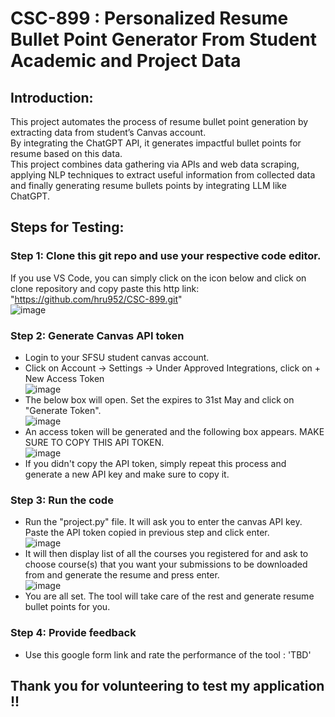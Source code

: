 # CSC-899 : Personalized Resume Bullet Point Generator From Student Academic and Project Data

## Introduction:
This project automates the process of resume bullet point generation by extracting data from student’s Canvas account.<br />
By integrating the ChatGPT API, it generates impactful bullet points for resume based on this data.<br />
This project combines data gathering via APIs and web data scraping, applying NLP techniques to extract useful information from collected data and finally generating resume bullets points by integrating LLM like ChatGPT.

## Steps for Testing:
### Step 1: Clone this git repo and use your respective code editor.
If you use VS Code, you can simply click on the icon below and click on clone repository and copy paste this http link: "https://github.com/hru952/CSC-899.git" <br />
![image](https://github.com/hru952/CSC-899/assets/124914776/fad95448-b7a9-41f1-b254-90c442af876e)
### Step 2: Generate Canvas API token
- Login to your SFSU student canvas account.
- Click on Account -> Settings -> Under Approved Integrations, click on + New Access Token <br/> ![image](https://github.com/hru952/CSC-899/assets/124914776/5b2836b7-43c8-491c-ad40-757ed499f7d9)
- The below box will open. Set the expires to 31st May and click on "Generate Token". <br/> ![image](https://github.com/hru952/CSC-899/assets/124914776/5e7cb961-8b9e-466f-865d-72a7fd4e5958)
- An access token will be generated and the following box appears. MAKE SURE TO COPY THIS API TOKEN. <br/> ![image](https://github.com/hru952/CSC-899/assets/124914776/3b7c20d1-1870-4a99-b5fd-af493593bd83)
- If you didn't copy the API token, simply repeat this process and generate a new API key and make sure to copy it.
### Step 3: Run the code
- Run the "project.py" file. It will ask you to enter the canvas API key. Paste the API token copied in previous step and click enter. <br/> ![image](https://github.com/hru952/CSC-899/assets/124914776/d8d391ae-8cbb-450b-afc7-bf61df315682)
- It will then display list of all the courses you registered for and ask to choose course(s) that you want your submissions to be downloaded from and generate the resume and press enter.<br/> ![image](https://github.com/hru952/CSC-899/assets/124914776/08fd1745-d6f6-47dc-b4f6-213e256ea4d7)
- You are all set. The tool will take care of the rest and generate resume bullet points for you.
### Step 4: Provide feedback
- Use this google form link and rate the performance of the tool : 'TBD'
## Thank you for volunteering to test my application !! 



